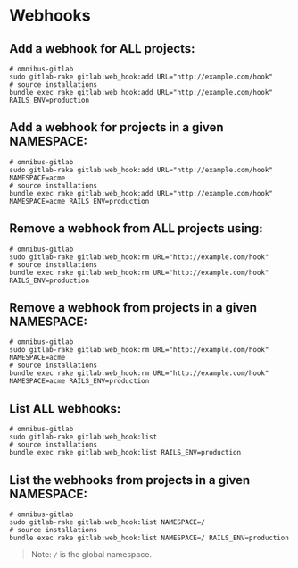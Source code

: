 # Webhooks

## Add a webhook for **ALL** projects:

    # omnibus-gitlab
    sudo gitlab-rake gitlab:web_hook:add URL="http://example.com/hook"
    # source installations
    bundle exec rake gitlab:web_hook:add URL="http://example.com/hook" RAILS_ENV=production

## Add a webhook for projects in a given **NAMESPACE**:

    # omnibus-gitlab
    sudo gitlab-rake gitlab:web_hook:add URL="http://example.com/hook" NAMESPACE=acme
    # source installations
    bundle exec rake gitlab:web_hook:add URL="http://example.com/hook" NAMESPACE=acme RAILS_ENV=production

## Remove a webhook from **ALL** projects using:

    # omnibus-gitlab
    sudo gitlab-rake gitlab:web_hook:rm URL="http://example.com/hook"
    # source installations
    bundle exec rake gitlab:web_hook:rm URL="http://example.com/hook" RAILS_ENV=production

## Remove a webhook from projects in a given **NAMESPACE**:

    # omnibus-gitlab
    sudo gitlab-rake gitlab:web_hook:rm URL="http://example.com/hook" NAMESPACE=acme
    # source installations
    bundle exec rake gitlab:web_hook:rm URL="http://example.com/hook" NAMESPACE=acme RAILS_ENV=production

## List **ALL** webhooks:

    # omnibus-gitlab
    sudo gitlab-rake gitlab:web_hook:list
    # source installations
    bundle exec rake gitlab:web_hook:list RAILS_ENV=production

## List the webhooks from projects in a given **NAMESPACE**:

    # omnibus-gitlab
    sudo gitlab-rake gitlab:web_hook:list NAMESPACE=/
    # source installations
    bundle exec rake gitlab:web_hook:list NAMESPACE=/ RAILS_ENV=production

> Note: `/` is the global namespace.
